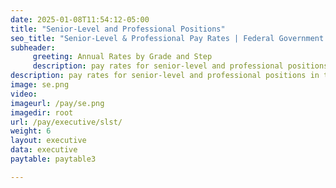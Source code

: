 ```yaml
---
date: 2025-01-08T11:54:12-05:00
title: "Senior-Level and Professional Positions"
seo_title: "Senior-Level & Professional Pay Rates | Federal Government Salaries "
subheader:
     greeting: Annual Rates by Grade and Step
     description: pay rates for senior-level and professional positions in the federal government. Stay informed about government salary scales.
description: pay rates for senior-level and professional positions in the federal government. Stay informed about government salary scales.
image: se.png
video: 
imageurl: /pay/se.png
imagedir: root
url: /pay/executive/slst/
weight: 6
layout: executive
data: executive
paytable: paytable3

---
```

